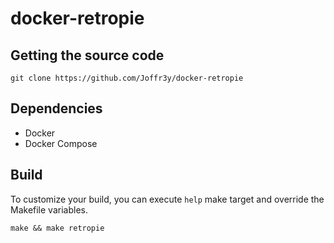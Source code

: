 # docker-retropie

## Getting the source code
```
git clone https://github.com/Joffr3y/docker-retropie
```

## Dependencies
  * Docker
  * Docker Compose

## Build
To customize your build, you can execute `help` make target and override the Makefile variables.
```
make && make retropie
```

